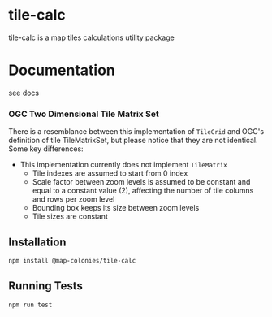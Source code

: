 # tile-calc
tile-calc is a map tiles calculations utility package

# Documentation
see docs

### OGC Two Dimensional Tile Matrix Set
There is a resemblance between this implementation of `TileGrid` and OGC's definition of tile TileMatrixSet, but please notice that they are not identical. Some key differences:

* This implementation currently does not implement `TileMatrix`
    * Tile indexes are assumed to start from 0 index
    * Scale factor between zoom levels is assumed to be constant and equal to a constant value (2), affecting the number of tile columns and rows per zoom level
    * Bounding box keeps its size between zoom levels
    * Tile sizes are constant

## Installation

```bash
npm install @map-colonies/tile-calc
```

## Running Tests

```bash
npm run test
```